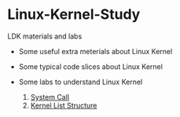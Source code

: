 # Linux-Kernel-Study
LDK materials and labs

- Some useful extra meterials about Linux Kernel

- Some typical code slices about Linux Kernel

- Some labs to understand Linux Kernel

  1. [System Call](https://github.com/jiexray/Linux-Kernel-Study/tree/master/system_call)
  2. [Kernel List Structure](https://github.com/jiexray/Linux-Kernel-Study/tree/master/data_structure/list)
